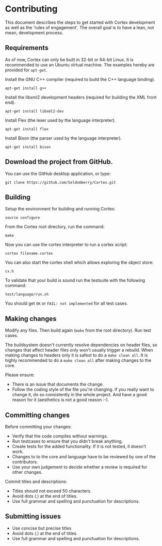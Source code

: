 # Contributing

This document describes the steps to get started with Cortex development as well as the 'rules of engagement'. The overall goal is to have a lean, not mean, development process. 

## Requirements

As of now, Cortex can only be built in 32-bit or 64-bit Linux. It is recommended to use an Ubuntu virtual machine. The examples hereby are provided for `apt-get`.

Install the GNU C++ compiler (required to build the C++ language binding).

```
apt-get install g++
```

Install the libxml2 development headers (required for building the XML front end).

```
apt-get install libxml2-dev
```

Install Flex (the lexer used by the language interpreter).

```
apt-get install flex
```

Install Bison (the parser used by the language interpreter).

```
apt-get install bison
```

## Download the project from GitHub.

You can use the GitHub desktop application, or type:

```
git clone https://github.com/Seldomberry/Cortex.git
```

## Building

Setup the environment for building and running Cortex:

```
source configure
```

From the Cortex root directory, run the command:

```
make
```

Now you can use the cortex interpreter to run a cortex script:

```
cortex filename.cortex
```

You can also start the cortex shell which allows exploring the object store:

```
cx.h
```

To validate that your build is sound run the testsuite with the following command:

```
test/language/run.sh
```

You should get `OK` or `FAIL: not implemented` for all test cases.

## Making changes

Modify any files. Then build again (`make` from the root directory). Run test cases.

The buildsystem doesn't currently resolve dependencies on header files, so changes that affect header files only won't usually trigger a rebuild. When making changes to headers only it is safest to do a `make clean all`. It is highly recommended to do a `make clean all` after making changes to the core. 

Please ensure:

 - There is an issue that documents the change.
 - Follow the coding style of the file you're changing. If you really want to change it, do so consistently in the whole project. And have a good reason for it (aesthetics is not a good reason :-).

## Committing changes

Before committing your changes:
 - Verify that the code compiles without warnings.
 - Run testcases to ensure that you didn't break anything.
 - Create tests for the added functionality. If it is not tested, it doesn't work.
 - Changes to to the core and language have to be reviewed by one of the contributors.
 - Use your own judgement to decide whether a review is required for other changes.

Commit titles and descriptions:

- Titles should not exceed 50 characters.
- Avoid dots (.) at the end of titles.
- Use full grammar and spelling and punctuation for descriptions.

## Submitting issues

- Use concise but precise titles
- Avoid dots (.) at the end of titles.
- Use full grammar and spelling and punctuation for descriptions.
